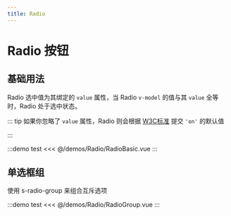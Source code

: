 ```yaml
---
title: Radio
---
```


# Radio 按钮

## 基础用法

Radio 选中值为其绑定的 `value` 属性，当 Radio `v-model` 的值与其 `value` 全等时，Radio 处于选中状态。

::: tip
如果你忽略了 `value` 属性，Radio 则会根据 [W3C标准](https://html.spec.whatwg.org/multipage/input.html#radio-button-state-(type=radio)) 提交 `'on'` 的默认值

:::

:::demo test
<<< @/demos/Radio/RadioBasic.vue
:::

## 单选框组

使用 s-radio-group 来组合互斥选项

:::demo test
<<< @/demos/Radio/RadioGroup.vue
:::
